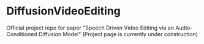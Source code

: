 # DiffusionVideoEditing
Official project repo for paper "Speech Driven Video Editing via an Audio-Conditioned Diffusion Model" 
(Project page is currently under construction) 
